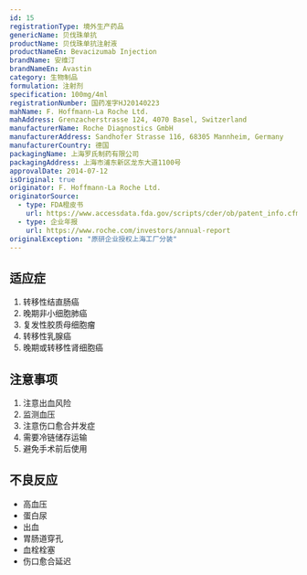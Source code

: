 ```yaml
---
id: 15
registrationType: 境外生产药品
genericName: 贝伐珠单抗
productName: 贝伐珠单抗注射液
productNameEn: Bevacizumab Injection
brandName: 安维汀
brandNameEn: Avastin
category: 生物制品
formulation: 注射剂
specification: 100mg/4ml
registrationNumber: 国药准字HJ20140223
mahName: F. Hoffmann-La Roche Ltd.
mahAddress: Grenzacherstrasse 124, 4070 Basel, Switzerland
manufacturerName: Roche Diagnostics GmbH
manufacturerAddress: Sandhofer Strasse 116, 68305 Mannheim, Germany
manufacturerCountry: 德国
packagingName: 上海罗氏制药有限公司
packagingAddress: 上海市浦东新区龙东大道1100号
approvalDate: 2014-07-12
isOriginal: true
originator: F. Hoffmann-La Roche Ltd.
originatorSource:
  - type: FDA橙皮书
    url: https://www.accessdata.fda.gov/scripts/cder/ob/patent_info.cfm?Product_No=001&Appl_No=125085
  - type: 企业年报
    url: https://www.roche.com/investors/annual-report
originalException: "原研企业授权上海工厂分装"
---
```


## 适应症

1. 转移性结直肠癌
2. 晚期非小细胞肺癌
3. 复发性胶质母细胞瘤
4. 转移性乳腺癌
5. 晚期或转移性肾细胞癌

## 注意事项

1. 注意出血风险
2. 监测血压
3. 注意伤口愈合并发症
4. 需要冷链储存运输
5. 避免手术前后使用

## 不良反应

- 高血压
- 蛋白尿
- 出血
- 胃肠道穿孔
- 血栓栓塞
- 伤口愈合延迟 